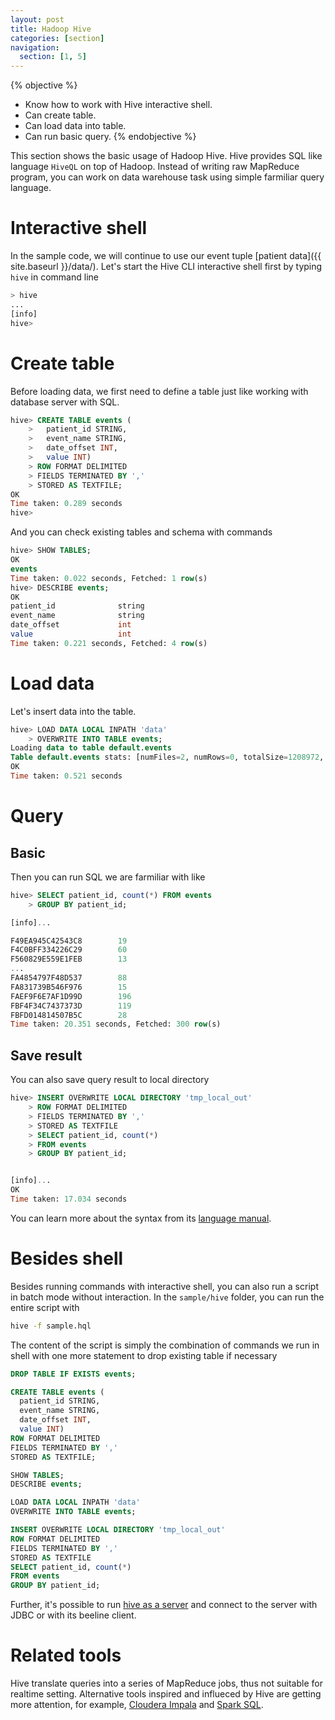 ```yaml
---
layout: post
title: Hadoop Hive
categories: [section]
navigation:
  section: [1, 5]
---
```

{% objective %}
- Know how to work with Hive interactive shell.
- Can create table.
- Can load data into table.
- Can run basic query.
{% endobjective %}

This section shows the basic usage of Hadoop Hive. Hive provides SQL like language `HiveQL` on top of Hadoop. Instead of writing raw MapReduce program, you can work on data warehouse task using simple farmiliar query language.

# Interactive shell
In the sample code, we will continue to use our event tuple [patient data]({{ site.baseurl }}/data/). Let's start the Hive CLI interactive shell first by typing `hive` in command line
```bash
> hive
...                                                                         
[info]
hive> 
```

# Create table
Before loading data, we first need to define a table just like working with database server with SQL.
```sql
hive> CREATE TABLE events (
    >   patient_id STRING,
    >   event_name STRING,
    >   date_offset INT,
    >   value INT)
    > ROW FORMAT DELIMITED
    > FIELDS TERMINATED BY ','
    > STORED AS TEXTFILE;
OK
Time taken: 0.289 seconds
hive> 
```
And you can check existing tables and schema with commands
``` sql
hive> SHOW TABLES;
OK
events
Time taken: 0.022 seconds, Fetched: 1 row(s)
hive> DESCRIBE events;
OK
patient_id              string                                      
event_name              string                                      
date_offset             int                                         
value                   int                                         
Time taken: 0.221 seconds, Fetched: 4 row(s)
```

# Load data
Let's insert data into the table.
```sql
hive> LOAD DATA LOCAL INPATH 'data'
    > OVERWRITE INTO TABLE events;
Loading data to table default.events
Table default.events stats: [numFiles=2, numRows=0, totalSize=1208972, rawDataSize=0]
OK
Time taken: 0.521 seconds
```

# Query
## Basic
Then you can run SQL we are farmiliar with like
``` sql
hive> SELECT patient_id, count(*) FROM events
    > GROUP BY patient_id;

[info]...

F49EA945C42543C8        19
F4C0BFF334226C29        60
F560829E559E1FEB        13
...
FA4854797F48D537        88
FA831739B546F976        15
FAEF9F6E7AF1D99D        196
FBF4F34C7437373D        119
FBFD014814507B5C        28
Time taken: 20.351 seconds, Fetched: 300 row(s)
```

## Save result
You can also save query result to local directory
``` sql
hive> INSERT OVERWRITE LOCAL DIRECTORY 'tmp_local_out'
    > ROW FORMAT DELIMITED
    > FIELDS TERMINATED BY ','
    > STORED AS TEXTFILE
    > SELECT patient_id, count(*) 
    > FROM events 
    > GROUP BY patient_id;


[info]...
OK
Time taken: 17.034 seconds
```

You can learn more about the syntax from its [language manual](https://cwiki.apache.org/confluence/display/Hive/LanguageManual).

# Besides shell
Besides running commands with interactive shell, you can also run a script in batch mode without interaction. In the `sample/hive` folder, you can run the entire script with
```bash
hive -f sample.hql
```

The content of the script is simply the combination of commands we run in shell with one more statement to drop existing table if necessary
``` sql
DROP TABLE IF EXISTS events;

CREATE TABLE events (
  patient_id STRING,
  event_name STRING,
  date_offset INT,
  value INT)
ROW FORMAT DELIMITED
FIELDS TERMINATED BY ','
STORED AS TEXTFILE;

SHOW TABLES;
DESCRIBE events;

LOAD DATA LOCAL INPATH 'data'
OVERWRITE INTO TABLE events;

INSERT OVERWRITE LOCAL DIRECTORY 'tmp_local_out'
ROW FORMAT DELIMITED
FIELDS TERMINATED BY ','
STORED AS TEXTFILE
SELECT patient_id, count(*) 
FROM events 
GROUP BY patient_id;
```

Further, it's possible to run [hive as a server](https://cwiki.apache.org/confluence/display/Hive/HiveServer2+Clients) and connect to the server with JDBC or with its beeline client.

# Related tools
Hive translate queries into a series of MapReduce jobs, thus not suitable for realtime setting. Alternative tools inspired and influeced by Hive are getting more attention, for example, [Cloudera Impala](http://impala.io/) and [Spark SQL](https://spark.apache.org/sql/).